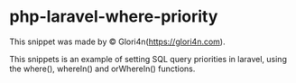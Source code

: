 # php-laravel-where-priority

This snippet was made by  © Glori4n(https://glori4n.com).

This snippets is an example of setting SQL query priorities in laravel, using the where(), whereIn() and orWhereIn() functions.